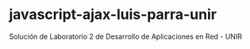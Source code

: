 # javascript-ajax-luis-parra-unir
Solución de Laboratorio 2 de Desarrollo de Aplicaciones en Red - UNIR
